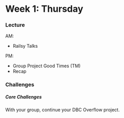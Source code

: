 # Week 1: Thursday

### Lecture

AM:
- Railsy Talks

PM:
- Group Project Good Times (TM)
- Recap

### Challenges

##### Core Challenges

With your group, continue your DBC Overflow project.
